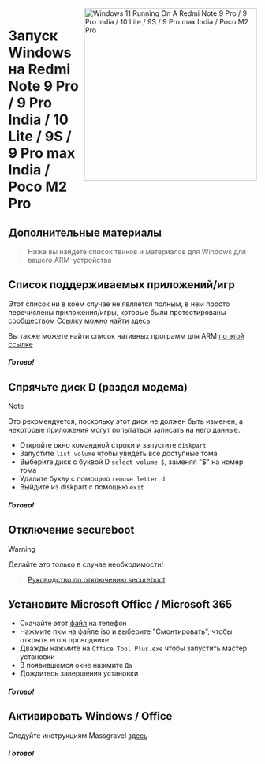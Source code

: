 <img align="right" src="https://github.com/woa-miatoll/Port-Windows-11-Redmi-Note-9-Pro/blob/main/Miatoll.png" width="350" alt="Windows 11 Running On A Redmi Note 9 Pro / 9 Pro India / 10 Lite / 9S / 9 Pro max India / Poco M2 Pro">

# Запуск Windows на Redmi Note 9 Pro / 9 Pro India / 10 Lite / 9S / 9 Pro max India / Poco M2 Pro

## Дополнительные материалы
> Ниже вы найдете список твиков и материалов для Windows для вашего ARM-устройства

## Список поддерживаемых приложений/игр
Этот список ни в коем случае не является полным, в нем просто перечислены приложения/игры, которые были протестированы сообществом
[Ссылку можно найти здесь](https://docs.google.com/spreadsheets/d/1XYuoySgYQE0HL573sA-0RGMX7I4lt5rWJuQ8Z8yRJNY/edit?usp=drivesdk)

Вы также можете найти список нативных программ для ARM [по этой ссылке](https://armrepo.ver.lt/)

##### Готово!

## Спрячьте диск D (раздел модема)
> [!NOTE]
> Это рекомендуется, поскольку этот диск не должен быть изменен, а некоторые приложения могут попытаться записать на него данные.

- Откройте окно командной строки и запустите ```diskpart```
- Запустите ```list volume``` чтобы увидеть все доступные тома
- Выберите диск с буквой D ```select volume $```, заменяя "$" на номер тома
- Удалите букву с помощью ```remove letter d```
- Выйдите из diskpart с помощью ```exit```

##### Готово!

## Отключение secureboot
> [!Warning]
> Делайте это только в случае необходимости!

> [Руководство по отключению secureboot](disable-secureboot-ru.md)

## Установите Microsoft Office / Microsoft 365
- Скачайте этот [файл](https://drive.google.com/file/d/10FTyC0XBccj0BkxdIa_W_haixQz-d3to/view?usp=drivesdk) на телефон
- Нажмите пкм на файле iso и выберите "Смонтировать", чтобы открыть его в проводнике
- Дважды нажмите на ```Office Tool Plus.exe``` чтобы запустить мастер установки
- В появившемся окне нажмите `Да`
- Дождитесь завершения установки

##### Готово!

## Активировать Windows / Office
Следуйте инструкциям Massgravel [здесь](https://github.com/massgravel/Microsoft-Activation-Scripts)

##### Готово!